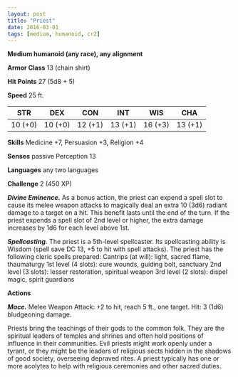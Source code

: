 ```yaml
---
layout: post
title: "Priest"
date: 2016-03-01
tags: [medium, humanoid, cr2]
---
```


**Medium humanoid (any race), any alignment**

**Armor Class** 13 (chain shirt)

**Hit Points** 27 (5d8 + 5)

**Speed** 25 ft.

|   STR   |   DEX   |   CON   |   INT   |   WIS   |   CHA   |
|:-----:|:-----:|:-----:|:-----:|:-----:|:-----:|
| 10 (+0) | 10 (+0) | 12 (+1) | 13 (+1) | 16 (+3) | 13 (+1) |

**Skills** Medicine +7, Persuasion +3, Religion +4 

**Senses** passive Perception 13 

**Languages** any two languages

**Challenge** 2 (450 XP) 

***Divine Eminence.*** As a bonus action, the priest can expend a spell slot to cause its melee weapon attacks to magically deal an extra 10 (3d6) radiant damage to a target on a hit. This benefit lasts until the end of the turn. If the priest expends a spell slot of 2nd level or higher, the extra damage increases by 1d6 for each level above 1st. 

***Spellcasting.*** The priest is a 5th-level spellcaster. Its spellcasting ability is Wisdom (spell save DC 13, +5 to hit with spell attacks). The priest has the following cleric spells prepared: Cantrips (at will): light, sacred flame, thaumaturgy 1st level (4 slots): cure wounds, guiding bolt, sanctuary 2nd level (3 slots): lesser restoration, spiritual weapon 3rd level (2 slots): dispel magic, spirit guardians 

**Actions** 

***Mace.*** Melee Weapon Attack: +2 to hit, reach 5 ft., one target. Hit: 3 (1d6) bludgeoning damage. 

Priests bring the teachings of their gods to the common folk. They are the spiritual leaders of temples and shrines and often hold positions of influence in their communities. Evil priests might work openly under a tyrant, or they might be the leaders of religious sects hidden in the shadows of good society, overseeing depraved rites. A priest typically has one or more acolytes to help with religious ceremonies and other sacred duties.